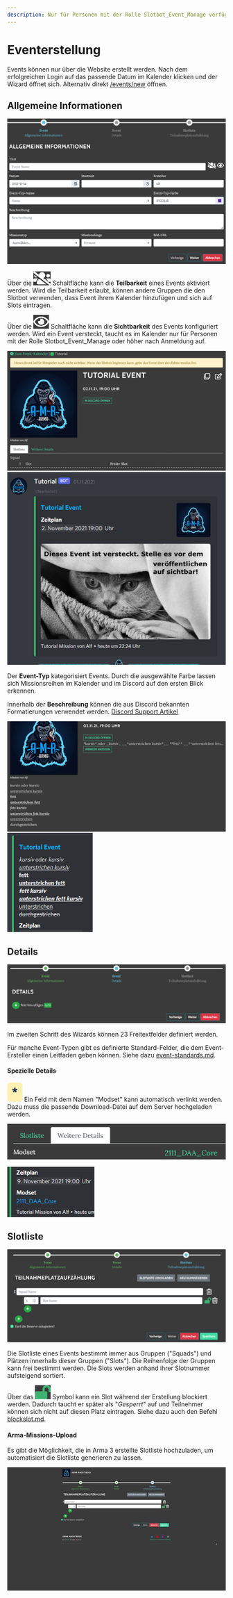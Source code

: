 ```yaml
---
description: Nur für Personen mit der Rolle Slotbot_Event_Manage verfügbar
---
```


# Eventerstellung

Events können nur über die Website erstellt werden. Nach dem erfolgreichen Login auf das passende Datum im Kalender klicken und der Wizard öffnet sich. Alternativ direkt [/events/new](https://armamachtbock.de/events/new) öffnen.

## Allgemeine Informationen

![](../../.gitbook/assets/Slotbot-Wizard-Allgemein.png)

Über die ![](../../.gitbook/assets/Slotbot-Teilbarkeit.png) Schaltfläche kann die **Teilbarkeit** eines Events aktiviert werden. Wird die Teilbarkeit erlaubt, können andere Gruppen die den Slotbot verwenden, dass Event ihrem Kalender hinzufügen und sich auf Slots eintragen.

Über die ![](../../.gitbook/assets/Slotbot-Sichtbarkeit.png) Schaltfläche kann die **Sichtbarkeit** des Events konfiguriert werden. Wird ein Event versteckt, taucht es im Kalender nur für Personen mit der Rolle Slotbot\_Event\_Manage oder höher nach Anmeldung auf.

![Hinweis eines versteckten Events auf der Website](../../.gitbook/assets/Slotbot-HiddenEvent-Details.png) ![Hinweis im Discord](../../.gitbook/assets/Slotbot-HiddenEvent-Discord.png)

Der **Event-Typ** kategorisiert Events. Durch die ausgewählte Farbe lassen sich Missionsreihen im Kalender und im Discord auf den ersten Blick erkennen.

Innerhalb der **Beschreibung** können die aus Discord bekannten Formatierungen verwendet werden. [Discord Support Artikel](https://support.discord.com/hc/en-us/articles/210298617-Markdown-Text-101-Chat-Formatting-Bold-Italic-Underline-\*\*\*\*)

![Unterstützte Formatierung auf der Website](../../.gitbook/assets/Slotbot-BeschreibungFormat-Details.png) ![Darstellung in Discord](../../.gitbook/assets/Slotbot-BeschreibungFormat-Discord.png)

## Details

![](../../.gitbook/assets/Slotbot-Wizard-Details.png)

Im zweiten Schritt des Wizards können 23 Freitextfelder definiert werden.

Für manche Event-Typen gibt es definierte Standard-Felder, die dem Event-Ersteller einen Leitfaden geben können. Siehe dazu [event-standards.md](event-standards.md "mention").

#### Spezielle Details

![](../../.gitbook/assets/Badge-Star.png) Ein Feld mit dem Namen "Modset" kann automatisch verlinkt werden. Dazu muss die passende Download-Datei auf dem Server hochgeladen werden.

![Anklickbares Modset auf der Website](../../.gitbook/assets/Slotbot-Modset-Details.png)

![Verlinkung in Discord](../../.gitbook/assets/Slotbot-Modset-Discord.png)

## Slotliste

![](../../.gitbook/assets/Slotbot-Wizard-Slotlist.png)

Die Slotliste eines Events bestimmt immer aus Gruppen ("Squads") und Plätzen innerhalb dieser Gruppen ("Slots"). Die Reihenfolge der Gruppen kann frei bestimmt werden. Die Slots werden anhand ihrer Slotnummer aufsteigend sortiert.

Über das ![](../../.gitbook/assets/Slotbot-BlockSlot.png) Symbol kann ein Slot während der Erstellung blockiert werden. Dadurch taucht er später als "_Gesperrt_" auf und Teilnehmer können sich nicht auf diesen Platz eintragen. Siehe dazu auch den Befehl [blockslot.md](../bot-befehle/blockslot.md "mention").

#### Arma-Missions-Upload

Es gibt die Möglichkeit, die in Arma 3 erstellte Slotliste hochzuladen, um automatisiert die Slotliste generieren zu lassen.

![](../../.gitbook/assets/Slotbot-MissionSqmUpload.gif)
